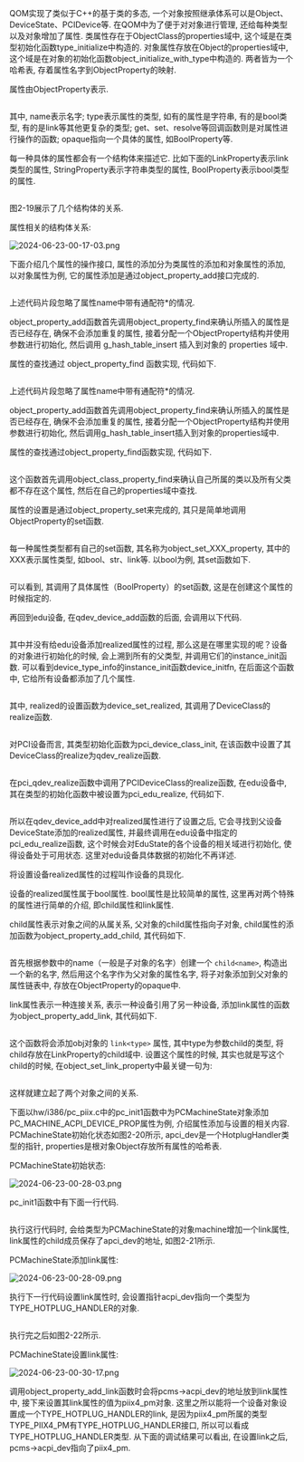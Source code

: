 
QOM实现了类似于C++的基于类的多态, 一个对象按照继承体系可以是Object、DeviceState、PCIDevice等. 在QOM中为了便于对对象进行管理, 还给每种类型以及对象增加了属性. 类属性存在于ObjectClass的properties域中, 这个域是在类型初始化函数type_initialize中构造的. 对象属性存放在Object的properties域中, 这个域是在对象的初始化函数object_initialize_with_type中构造的. 两者皆为一个哈希表, 存着属性名字到ObjectProperty的映射.

属性由ObjectProperty表示.

```cpp

```

其中, name表示名字; type表示属性的类型, 如有的属性是字符串, 有的是bool类型, 有的是link等其他更复杂的类型; get、set、resolve等回调函数则是对属性进行操作的函数; opaque指向一个具体的属性, 如BoolProperty等.

每一种具体的属性都会有一个结构体来描述它. 比如下面的LinkProperty表示link类型的属性, StringProperty表示字符串类型的属性, BoolProperty表示bool类型的属性.

```cpp

```

图2-19展示了几个结构体的关系.

属性相关的结构体关系:

![2024-06-23-00-17-03.png](./images/2024-06-23-00-17-03.png)

下面介绍几个属性的操作接口, 属性的添加分为类属性的添加和对象属性的添加, 以对象属性为例, 它的属性添加是通过object_property_add接口完成的.

```cpp

```

上述代码片段忽略了属性name中带有通配符*的情况.

object_property_add函数首先调用object_property_find来确认所插入的属性是否已经存在, 确保不会添加重复的属性, 接着分配一个ObjectProperty结构并使用参数进行初始化, 然后调用 g_hash_table_insert 插入到对象的 properties 域中.

属性的查找通过 object_property_find 函数实现, 代码如下.

```cpp

```

上述代码片段忽略了属性name中带有通配符*的情况.

object_property_add函数首先调用object_property_find来确认所插入的属性是否已经存在, 确保不会添加重复的属性, 接着分配一个ObjectProperty结构并使用参数进行初始化, 然后调用g_hash_table_insert插入到对象的properties域中.

属性的查找通过object_property_find函数实现, 代码如下.

```cpp

```

这个函数首先调用object_class_property_find来确认自己所属的类以及所有父类都不存在这个属性, 然后在自己的properties域中查找.

属性的设置是通过object_property_set来完成的, 其只是简单地调用ObjectProperty的set函数.

```cpp

```

每一种属性类型都有自己的set函数, 其名称为object_set_XXX_property, 其中的XXX表示属性类型, 如bool、str、link等. 以bool为例, 其set函数如下.

```cpp

```

可以看到, 其调用了具体属性（BoolProperty）的set函数, 这是在创建这个属性的时候指定的.

再回到edu设备, 在qdev_device_add函数的后面, 会调用以下代码.

```cpp

```

其中并没有给edu设备添加realized属性的过程, 那么这是在哪里实现的呢？设备的对象进行初始化的时候, 会上溯到所有的父类型, 并调用它们的instance_init函数. 可以看到device_type_info的instance_init函数device_initfn, 在后面这个函数中, 它给所有设备都添加了几个属性.

```cpp

```

其中, realized的设置函数为device_set_realized, 其调用了DeviceClass的realize函数.

```cpp

```

对PCI设备而言, 其类型初始化函数为pci_device_class_init, 在该函数中设置了其DeviceClass的realize为qdev_realize函数.

```cpp

```

在pci_qdev_realize函数中调用了PCIDeviceClass的realize函数, 在edu设备中, 其在类型的初始化函数中被设置为pci_edu_realize, 代码如下.

```cpp

```

所以在qdev_device_add中对realized属性进行了设置之后, 它会寻找到父设备DeviceState添加的realized属性, 并最终调用在edu设备中指定的pci_edu_realize函数, 这个时候会对EduState的各个设备的相关域进行初始化, 使得设备处于可用状态. 这里对edu设备具体数据的初始化不再详述.

将设置设备realized属性的过程叫作设备的具现化.

设备的realized属性属于bool属性. bool属性是比较简单的属性, 这里再对两个特殊的属性进行简单的介绍, 即child属性和link属性.

child属性表示对象之间的从属关系, 父对象的child属性指向子对象, child属性的添加函数为object_property_add_child, 其代码如下.

```cpp

```

首先根据参数中的name（一般是子对象的名字）创建一个 `child<name>`, 构造出一个新的名字, 然后用这个名字作为父对象的属性名字, 将子对象添加到父对象的属性链表中, 存放在ObjectProperty的opaque中.

link属性表示一种连接关系, 表示一种设备引用了另一种设备, 添加link属性的函数为object_property_add_link, 其代码如下.

```cpp

```

这个函数将会添加obj对象的 `link<type>` 属性, 其中type为参数child的类型, 将child存放在LinkProperty的child域中. 设置这个属性的时候, 其实也就是写这个child的时候, 在object_set_link_property中最关键一句为:

```cpp

```

这样就建立起了两个对象之间的关系.

下面以hw/i386/pc_piix.c中的pc_init1函数中为PCMachineState对象添加PC_MACHINE_ACPI_DEVICE_PROP属性为例, 介绍属性添加与设置的相关内容. PCMachineState初始化状态如图2-20所示, apci_dev是一个HotplugHandler类型的指针, properties是根对象Object存放所有属性的哈希表.

PCMachineState初始状态:

![2024-06-23-00-28-03.png](./images/2024-06-23-00-28-03.png)

pc_init1函数中有下面一行代码.

```cpp

```

执行这行代码时, 会给类型为PCMachineState的对象machine增加一个link属性, link属性的child成员保存了apci_dev的地址, 如图2-21所示.

PCMachineState添加link属性:

![2024-06-23-00-28-09.png](./images/2024-06-23-00-28-09.png)

执行下一行代码设置link属性时, 会设置指针acpi_dev指向一个类型为TYPE_HOTPLUG_HANDLER的对象.

```cpp

```

执行完之后如图2-22所示.

PCMachineState设置link属性:

![2024-06-23-00-30-17.png](./images/2024-06-23-00-30-17.png)

调用object_property_add_link函数时会将pcms->acpi_dev的地址放到link属性中, 接下来设置其link属性的值为piix4_pm对象. 这里之所以能将一个设备对象设置成一个TYPE_HOTPLUG_HANDLER的link, 是因为piix4_pm所属的类型TYPE_PIIX4_PM有TYPE_HOTPLUG_HANDLER接口, 所以可以看成TYPE_HOTPLUG_HANDLER类型. 从下面的调试结果可以看出, 在设置link之后, pcms->acpi_dev指向了piix4_pm.

```

```